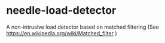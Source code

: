 # needle-load-detector
A non-intrusive load detector based on matched filtering (See https://en.wikipedia.org/wiki/Matched_filter )
